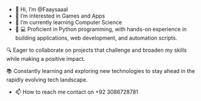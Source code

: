 - 👋 Hi, I’m @Faaysaaal
- 👀 I’m interested in Games and Apps
- 🌱 I’m currently learning Computer Science
- 💞️ 💻 Proficient in Python programming, with hands-on experience in building applications, web development, and automation scripts.

🔍 Eager to collaborate on projects that challenge and broaden my skills while making a positive impact.

📚 Constantly learning and exploring new technologies to stay ahead in the rapidly evolving tech landscape.

- 📫 How to reach me contact on +92 3086728781

<!---
Faaysaaal/Faaysaaal is a ✨ special ✨ repository because its `README.md` (this file) appears on your GitHub profile.
You can click the Preview link to take a look at your changes.
--->
